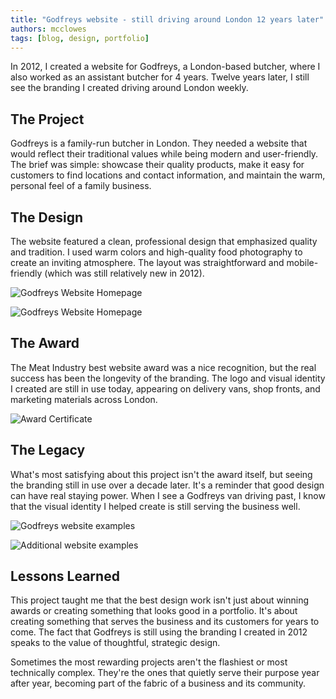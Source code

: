 ```yaml
---
title: "Godfreys website - still driving around London 12 years later"
authors: mcclowes
tags: [blog, design, portfolio]
---
```


In 2012, I created a website for Godfreys, a London-based butcher, where I also worked as an assistant butcher for 4 years. Twelve years later, I still see the branding I created driving around London weekly.

<!--truncate-->

## The Project

Godfreys is a family-run butcher in London. They needed a website that would reflect their traditional values while being modern and user-friendly. The brief was simple: showcase their quality products, make it easy for customers to find locations and contact information, and maintain the warm, personal feel of a family business.

## The Design

The website featured a clean, professional design that emphasized quality and tradition. I used warm colors and high-quality food photography to create an inviting atmosphere. The layout was straightforward and mobile-friendly (which was still relatively new in 2012).

![Godfreys Website Homepage](/img/posts/godfreys/godfreys.png)

![Godfreys Website Homepage](/img/posts/godfreys/godfreys.jpeg)

## The Award

The Meat Industry best website award was a nice recognition, but the real success has been the longevity of the branding. The logo and visual identity I created are still in use today, appearing on delivery vans, shop fronts, and marketing materials across London.

![Award Certificate](/img/posts/godfreys/awards.jpg)

## The Legacy

What's most satisfying about this project isn't the award itself, but seeing the branding still in use over a decade later. It's a reminder that good design can have real staying power. When I see a Godfreys van driving past, I know that the visual identity I helped create is still serving the business well.

![Godfreys website examples](/img/posts/godfreys/godfreys1.png)

![Additional website examples](/img/posts/godfreys/godfreys2.png)

## Lessons Learned

This project taught me that the best design work isn't just about winning awards or creating something that looks good in a portfolio. It's about creating something that serves the business and its customers for years to come. The fact that Godfreys is still using the branding I created in 2012 speaks to the value of thoughtful, strategic design.

Sometimes the most rewarding projects aren't the flashiest or most technically complex. They're the ones that quietly serve their purpose year after year, becoming part of the fabric of a business and its community. 